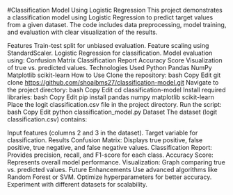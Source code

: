 #Classification Model Using Logistic Regression
This project demonstrates a classification model using Logistic Regression to predict target values from a given dataset. The code includes data preprocessing, model training, and evaluation with clear visualization of the results.

Features
Train-test split for unbiased evaluation.
Feature scaling using StandardScaler.
Logistic Regression for classification.
Model evaluation using:
Confusion Matrix
Classification Report
Accuracy Score
Visualization of true vs. predicted values.
Technologies Used
Python
Pandas
NumPy
Matplotlib
scikit-learn
How to Use
Clone the repository:
bash
Copy
Edit
git clone https://github.com/shoaibms27/classification-model.git
Navigate to the project directory:
bash
Copy
Edit
cd classification-model
Install required libraries:
bash
Copy
Edit
pip install pandas numpy matplotlib scikit-learn
Place the logit classification.csv file in the project directory.
Run the script:
bash
Copy
Edit
python classification_model.py
Dataset
The dataset (logit classification.csv) contains:

Input features (columns 2 and 3 in the dataset).
Target variable for classification.
Results
Confusion Matrix: Displays true positive, false positive, true negative, and false negative values.
Classification Report: Provides precision, recall, and F1-score for each class.
Accuracy Score: Represents overall model performance.
Visualization: Graph comparing true vs. predicted values.
Future Enhancements
Use advanced algorithms like Random Forest or SVM.
Optimize hyperparameters for better accuracy.
Experiment with different datasets for scalability.
